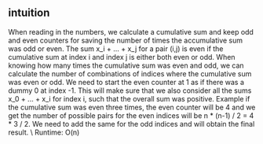 ## intuition
When reading in the numbers, we calculate a cumulative sum and keep odd and even counters for saving the number of times the accumulative sum was odd or even. The sum x_i + ... + x_j for a pair (i,j) is even if the cumulative sum at index i and index j is either both even or odd. When knowing how many times the cumulative sum was even and odd, we can calculate the number of combinations of indices where the cumulative sum was even or odd. We need to start the even counter at 1 as if there was a dummy 0 at index -1. This will make sure that we also consider all the sums x_0 + ... + x_i for index i, such that the overall sum was positive. Example if the cumulative sum was even three times, the even counter will be 4 and we get the number of possible pairs for the even indices will be n * (n-1) / 2 = 4 * 3 / 2. We need to add the same for the odd indices and will obtain the final result.
\\
Runtime: O(n)
